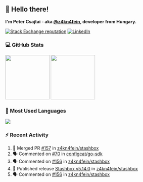 ## 👋 Hello there!

**I'm Peter Csajtai - aka [@z4kn4fein](https://github.com/z4kn4fein), developer from Hungary.**

[![Stack Exchange reputation](https://img.shields.io/stackexchange/stackoverflow/r/8700582?color=orange&label=reputation&logo=stackoverflow&style=for-the-badge)](https://stackoverflow.com/users/8700582)
[![LinkedIn](https://img.shields.io/badge/linkedin-%230077B5.svg?style=for-the-badge&logo=linkedin&logoColor=white)](https://www.linkedin.com/in/csajtai-p%C3%A9ter-45395341/)

### 💻 GitHub Stats

<div>
  <img height="140px" src="https://github-readme-stats-pcsajtai.vercel.app/api?username=z4kn4fein&show_icons=true&hide_border=true&count_private=true&custom_title=Stats&theme=dracula&line_height=24&hide_title=true">
  <img height="140px" src="https://streak-stats.demolab.com?user=z4kn4fein&theme=dracula&hide_border=true">
  
</div>

### :toolbox: Most Used Languages

<img src="https://github-readme-stats-pcsajtai.vercel.app/api/top-langs/?username=z4kn4fein&theme=dracula&hide_border=true&layout=compact&langs_count=8&hide_title=true">

### :zap: Recent Activity

<!--START_SECTION:activity-->
1. 🎉 Merged PR [#157](https://github.com/z4kn4fein/stashbox/pull/157) in [z4kn4fein/stashbox](https://github.com/z4kn4fein/stashbox)
2. 🗣 Commented on [#70](https://github.com/configcat/go-sdk/pull/70#issuecomment-1859786443) in [configcat/go-sdk](https://github.com/configcat/go-sdk)
3. 🗣 Commented on [#156](https://github.com/z4kn4fein/stashbox/issues/156#issuecomment-1857704589) in [z4kn4fein/stashbox](https://github.com/z4kn4fein/stashbox)
4. 🚀 Published release [Stashbox v5.14.0](https://github.com/z4kn4fein/stashbox/releases/tag/5.14.0) in [z4kn4fein/stashbox](https://github.com/z4kn4fein/stashbox)
5. 🗣 Commented on [#156](https://github.com/z4kn4fein/stashbox/issues/156#issuecomment-1855623663) in [z4kn4fein/stashbox](https://github.com/z4kn4fein/stashbox)
<!--END_SECTION:activity-->
